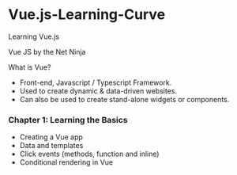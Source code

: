 # Vue.js-Learning-Curve
Learning Vue.js

Vue JS by the Net Ninja

What is Vue?
- Front-end, Javascript / Typescript Framework.
- Used to create dynamic & data-driven websites.
- Can also be used to create stand-alone widgets or components.

### Chapter 1: Learning the Basics

- Creating a Vue app
- Data and templates 
- Click events (methods, function and inline)
- Conditional rendering in Vue
